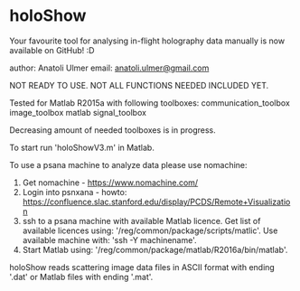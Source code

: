 # holoShow
Your favourite tool for analysing in-flight holography data manually is now available on GitHub! :D

author: Anatoli Ulmer
email: anatoli.ulmer@gmail.com

NOT READY TO USE. NOT ALL FUNCTIONS NEEDED INCLUDED YET.

Tested for Matlab R2015a with following toolboxes:
  communication_toolbox
  image_toolbox
  matlab
  signal_toolbox

Decreasing amount of needed toolboxes is in progress.

To start run 'holoShowV3.m' in Matlab. 

To use a psana machine to analyze data please use nomachine:
  1. Get nomachine - https://www.nomachine.com/
  2. Login into psnxana - howto: https://confluence.slac.stanford.edu/display/PCDS/Remote+Visualization
  3. ssh to a psana machine with available Matlab licence. 
  Get list of available licences using: '/reg/common/package/scripts/matlic'.
  Use available machine with: 'ssh -Y machinename'.
  4. Start Matlab using: '/reg/common/package/matlab/R2016a/bin/matlab'.

holoShow reads scattering image data files in ASCII format with ending '.dat' or Matlab files with ending '.mat'.
